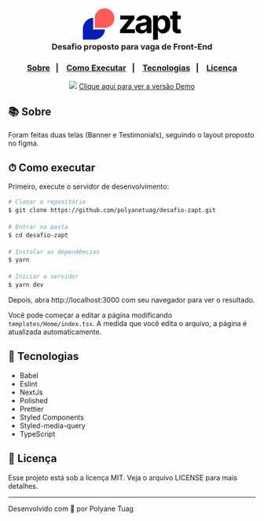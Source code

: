 <h3 align="center">
    <img width= '200' alt="Logo Zapt" src="./public/assets/logoZapt.png" />
    <br>Desafio proposto para vaga de Front-End<br/>
    
</h3>

<h3 align="center">  
  <p align="center">
  <a href="#sobre">Sobre</a>&nbsp;&nbsp;&nbsp;|&nbsp;&nbsp;&nbsp;
  <a href="#como-executar">Como Executar</a>&nbsp;&nbsp;&nbsp;|&nbsp;&nbsp;&nbsp;
  <a href="#tecnologias">Tecnologias</a>&nbsp;&nbsp;&nbsp;|&nbsp;&nbsp;&nbsp;
  <a href="#-licença">Licença</a>
</p>
 

</h3>

<p align="center">
 <img width= '500' src="./public/assets/demo-desafio-zapt-poly.gif"> 
 <a href='https://desafio-zapt-polyanetuag.netlify.app/'>Clique aqui para ver a versão Demo</a>
</p>


## 📚 Sobre

Foram feitas duas telas (Banner e Testimonials), seguindo o layout proposto no figma.





## ⏱ Como executar

Primeiro, execute o servidor de desenvolvimento:

```bash
# Clonar o repositório
$ git clone https://github.com/polyanetuag/desafio-zapt.git

# Entrar na pasta  
$ cd desafio-zapt

# Instalar as dependências
$ yarn 

# Iniciar o servidor
$ yarn dev
```

Depois, abra http://localhost:3000 com seu navegador para ver o resultado.

Você pode começar a editar a página modificando `` templates/Home/index.tsx``. A medida que você edita o arquivo, a página é atualizada automaticamente.

## 🚀 Tecnologias

- Babel
- Eslint
- NextJs
- Polished
- Prettier
- Styled Components
- Styled-media-query
- TypeScript
  
## 📝 Licença

Esse projeto está sob a licença MIT. Veja o arquivo LICENSE para mais detalhes.

---
Desenvolvido com 💜 por Polyane Tuag